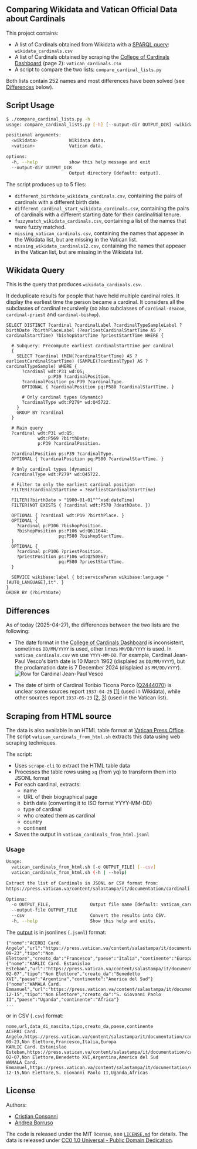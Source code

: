 Comparing Wikidata and Vatican Official Data about Cardinals
------------------------------------------------------------

This project contains:
  * A list of Cardinals obtained from Wikidata with a [SPARQL query](https://query.wikidata.org/): `wikidata_cardinals.csv`
  * A list of Cardinals obtained by scraping the [College of Cardinals Dashboard](https://press.vatican.va/content/salastampa/en/documentation/cardinali---statistiche/dashboard-collegio-cardinalizio.html) (page 2): `vatican_cardinals.csv`
  * A script to compare the two lists: `compare_cardinal_lists.py`

Both lists contain 252 names and most differences have been solved (see [Differences](#differences) below).

## Script Usage

```bash
$ ./compare_cardinal_lists.py -h
usage: compare_cardinal_lists.py [-h] [--output-dir OUTPUT_DIR] <wikidata> <vatican>

positional arguments:
  <wikidata>            Wikidata data.
  <vatican>             Vatican data.

options:
  -h, --help            show this help message and exit
  --output-dir OUTPUT_DIR
                        Output directory [default: output].
```

The script produces up to 5 files:
  * `different_birthdate_wikidata_cardinals.csv`, containing the pairs of cardinals with a different birth date.
  * `different_cardinal_start_wikidata_cardinals.csv`, containing the pairs of cardinals with a different starting date for their cardinalitial tenure.
  * `fuzzymatch_wikidata_cardinals.csv`, containing a list of the names that were fuzzy matched.
  * `missing_vatican_cardinals.csv`, containing the names that appeaer in the Wikidata list, but are missing in the Vatican list.
  * `missing_wikidata_cardinals12.csv`, containing the names that appeaer in the Vatican list, but are missing in the Wikidata list.


## Wikidata Query

This is the query that produces `wikidata_cardinals.csv`.

It deduplicate results for people that have held multiple cardinal roles. It display the earliest time the person became a cardinal. It considers all the subclasses of cardinal recursively (so also subclasses of `cardinal-deacon`, `cardinal-priest` and `cardinal-bishop`).

```sparql
SELECT DISTINCT ?cardinal ?cardinalLabel ?cardinalTypeSampleLabel ?birthDate ?birthPlaceLabel (?earliestCardinalStartTime AS ?cardinalStartTime) ?bishopStartTime ?priestStartTime WHERE {

  # Subquery: Precompute earliest cardinalStartTime per cardinal
  {
    SELECT ?cardinal (MIN(?cardinalStartTime) AS ?earliestCardinalStartTime) (SAMPLE(?cardinalType) AS ?cardinalTypeSample) WHERE {
      ?cardinal wdt:P31 wd:Q5;
                p:P39 ?cardinalPosition.
      ?cardinalPosition ps:P39 ?cardinalType.
      OPTIONAL { ?cardinalPosition pq:P580 ?cardinalStartTime. }

      # Only cardinal types (dynamic)
      ?cardinalType wdt:P279* wd:Q45722.
    }
    GROUP BY ?cardinal
  }

  # Main query
  ?cardinal wdt:P31 wd:Q5;
            wdt:P569 ?birthDate;
            p:P39 ?cardinalPosition.

  ?cardinalPosition ps:P39 ?cardinalType.
  OPTIONAL { ?cardinalPosition pq:P580 ?cardinalStartTime. }

  # Only cardinal types (dynamic)
  ?cardinalType wdt:P279* wd:Q45722.

  # Filter to only the earliest cardinal position
  FILTER(?cardinalStartTime = ?earliestCardinalStartTime)

  FILTER(?birthDate > "1900-01-01"^^xsd:dateTime)
  FILTER(NOT EXISTS { ?cardinal wdt:P570 ?deathDate. })

  OPTIONAL { ?cardinal wdt:P19 ?birthPlace. }
  OPTIONAL {
    ?cardinal p:P106 ?bishopPosition.
    ?bishopPosition ps:P106 wd:Q611644;
                    pq:P580 ?bishopStartTime.
  }
  OPTIONAL {
    ?cardinal p:P106 ?priestPosition.
    ?priestPosition ps:P106 wd:Q250867;
                    pq:P580 ?priestStartTime.
  }

  SERVICE wikibase:label { bd:serviceParam wikibase:language "[AUTO_LANGUAGE],it". }
}
ORDER BY (?birthDate)
```

## Differences

As of today (2025-04-27), the differences between the two lists are the following:
  * The date format in the [College of Cardinals Dashboard](https://press.vatican.va/content/salastampa/en/documentation/cardinali---statistiche/dashboard-collegio-cardinalizio.html) is inconsistent, sometimes `DD/MM/YYYY` is used, other times `MM/DD/YYYY` is used. In `vatican_cardinals.csv` we use `YYYY-MM-DD`. For example, Cardinal Jean-Paul Vesco's birth date is 10 March 1962 (displaied as `DD/MM/YYYY`), but the proclamation date is 7 December 2024 (displaied as `MM/DD/YYYY`).
  ![Row for Cardinal Jean-Paul Vesco](https://i.imgur.com/AeRXjb6.png)


  * The date of birth of Cardinal Toribio Ticona Porco ([Q2444070](https://www.wikidata.org/wiki/Q2444070)) is unclear some sources report `1937-04-25` [[1]](https://press.vatican.va/content/salastampa/en/documentation/cardinali_biografie/cardinali_bio_porcoticona_t.html) (used in Wikidata), while other sources report `1937-05-23` [[2](https://www.catholic-hierarchy.org/bishop/btipo.html), [3](https://cardinals.fiu.edu/bios2018.htm#Ticona)] (used in the Vatican list).

## Scraping from HTML source

The data is also available in an HTML table format at [Vatican Press Office](https://press.vatican.va/content/salastampa/it/documentation/cardinali---statistiche/elenco_per_eta.html). The script `vatican_cardinals_from_html.sh` extracts this data using web scraping techniques.

The script:

- Uses `scrape-cli` to extract the HTML table data
- Processes the table rows using `xq` (from yq) to transform them into JSONL format
- For each cardinal, extracts:
  - name
  - URL of their biographical page
  - birth date (converting it to ISO format YYYY-MM-DD)
  - type of cardinal
  - who created them as cardinal
  - country
  - continent
- Saves the output in `vatican_cardinals_from_html.jsonl`

### Usage

```bash
Usage:
  vatican_cardinals_from_html.sh [-o OUTPUT_FILE] [--csv]
  vatican_cardinals_from_html.sh (-h | --help)

Extract the list of Cardinals in JSONL or CSV format from:
https://press.vatican.va/content/salastampa/it/documentation/cardinali---statistiche/elenco_per_eta.html

Options:
  -o OUTPUT_FILE,               Output file name [default: vatican_cardinals_from_html.<ext>]
  --output-file OUTPUT_FILE
  --csv                         Convert the results into CSV.
  -h, --help                    Show this help and exits.
```

The [output](vatican_cardinals_from_html.jsonl) is in jsonlines (`.jsonl`) format:

```
{"nome":"ACERBI Card. Angelo","url":"https://press.vatican.va/content/salastampa/it/documentation/cardinali_biografie/cardinali_bio_acerbi_a.html","data_di_nascita":"1925-09-23","tipo":"Non Elettore","creato_da":"Francesco","paese":"Italia","continente":"Europa"}
{"nome":"KARLIC Card. Estanislao Esteban","url":"https://press.vatican.va/content/salastampa/it/documentation/cardinali_biografie/cardinali_bio_karlic_ee.html","data_di_nascita":"1926-02-07","tipo":"Non Elettore","creato_da":"Benedetto XVI","paese":"Argentina","continente":"America del Sud"}
{"nome":"WAMALA Card. Emmanuel","url":"https://press.vatican.va/content/salastampa/it/documentation/cardinali_biografie/cardinali_bio_wamala_e.html","data_di_nascita":"1926-12-15","tipo":"Non Elettore","creato_da":"S. Giovanni Paolo II","paese":"Uganda","continente":"Africa"}
...
```

or in CSV (`.csv`) format:
```
nome,url,data_di_nascita,tipo,creato_da,paese,continente
ACERBI Card. Angelo,https://press.vatican.va/content/salastampa/it/documentation/cardinali_biografie/cardinali_bio_acerbi_a.html,1925-09-23,Non Elettore,Francesco,Italia,Europa
KARLIC Card. Estanislao Esteban,https://press.vatican.va/content/salastampa/it/documentation/cardinali_biografie/cardinali_bio_karlic_ee.html,1926-02-07,Non Elettore,Benedetto XVI,Argentina,America del Sud
WAMALA Card. Emmanuel,https://press.vatican.va/content/salastampa/it/documentation/cardinali_biografie/cardinali_bio_wamala_e.html,1926-12-15,Non Elettore,S. Giovanni Paolo II,Uganda,Africas
```

## License

Authors:
  - [Cristian Consonni](https://github.com/CristianCantoro/)
  - [Andrea Borruso](https://github.com/aborruso/)

The code is released under the MIT license, see [`LICENSE.md`](https://github.com/CristianCantoro/wikidata-vatican-cardinals/blob/main/LICENSE.md) for details. The data is released under [CC0 1.0 Universal - Public Domain Dedication](https://creativecommons.org/publicdomain/zero/1.0/).
